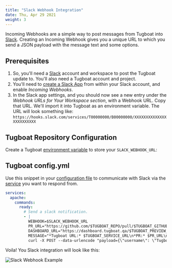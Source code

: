 ```yaml
---
title: "Slack Webhook Integration"
date: Thu, Apr 29 2021
weight: 3
---
```


Incoming Webhooks are a simple way to post messages from Tugboat into [Slack](https://slack.com/). Creating an Incoming
Webhook gives you a unique URL to which you send a JSON payload with the message text and some options.

## Prerequisites

1. So, you'll need a [Slack](https://slack.com/) account and workspace to post the Tugboat update to. You'll also need a
   Tugboat account and project.
2. You'll need to [create a Slack App](https://api.slack.com/messaging/webhooks) from within your Slack account, and
   enable _Incoming Webhooks_.
3. In the Slack app settings, and you should now see a new entry under the _Webhook URLs for Your Workspace section_,
   with a Webhook URL. Copy that URL. We'll import it into Tugboat as an environment variable. The URL will look
   something like: `https://hooks.slack.com/services/T00000000/B00000000/XXXXXXXXXXXXXXXXXXXXXXXX`

## Tugboat Repository Configuration

Create a Tugboat [environment variable](/setting-up-services/how-to-set-up-services/custom-environment-variables/) to
store your `SLACK_WEBHOOK_URL`:

## Tugboat config.yml

Use this snippet in your [configuration file](/setting-up-tugboat/create-a-tugboat-config-file/) to communicate with
Slack via the [service](/setting-up-services/) you want to respond from.

```yaml
services:
  apache:
    commands:
      ready:
        # Send a slack notification.
        - |
          WEBHOOK=$SLACK_WEBHOOK_URL
          PR_URL="https://github.com/$TUGBOAT_REPO/pull/$TUGBOAT_GITHUB_PR"
          DASHBOARD_URL="https://dashboard.tugboat.qa/$TUGBOAT_PREVIEW_ID"
          MESSAGE="*Tugboat URL:* $TUGBOAT_SERVICE_URL\n*PR:* $PR_URL\n*Dashboard:* $DASHBOARD_URL"
          curl -X POST --data-urlencode "payload={\"username\": \"Tugboat\", \"text\": \"$MESSAGE\", \"icon_emoji\": \":tugboat_qa:\"}" "$WEBHOOK"
```

Voila! You Slack integration will look like this:

![Slack Webhook Example](/_images/slack-webhook-example.png)
